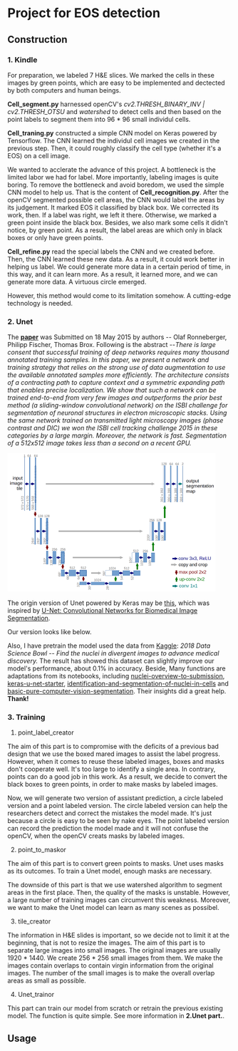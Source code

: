 Project for EOS detection
===

## Construction

### 1. Kindle

For preparation, we labeled 7 H&E slices. We marked the cells in these images by green points, which are easy to be implemented and dectected by both computers and human beings. 

__Cell_segment.py__ harnessed openCV's *cv2.THRESH_BINARY_INV | cv2.THRESH_OTSU* and *watershed* to detect cells and then based on the point labels to segment them into 96 * 96 small individul cells.

__Cell_traning.py__ constructed a simple CNN model on Keras powered by Tensorflow. The CNN learned the individul cell images we created in the previous step. Then, it could roughly classify the cell type (whether it's a EOS) on a cell image.

We wanted to acclerate the advance of this project. A bottleneck is the limited labor we had for label. More importantly, labeling images is quite boring. To remove the bottleneck and avoid boredom, we used the simple CNN model to help us. That is the content of __Cell_recognition.py__. After the openCV segmented possible cell areas, the CNN would label the areas by its judgement. It marked EOS it classified by black box. We corrected its work, then. If a label was right, we left it there. Otherwise, we marked a green point inside the black box. Besides, we also mark some cells it didn't notice, by green point. As a result, the label areas are which only in black boxes or only have green points.

__Cell_refine.py__ read the special labels the CNN and we created before. Then, the CNN learned these new data. As a result, it could work better in helping us label. We could generate more data in a certain period of time, in this way, and it can learn more. As a result, it learned more, and we can generate more data. A virtuous circle emerged.

However, this method would come to its limitation somehow. A cutting-edge technology is needed.

### 2. Unet

The [__**paper**__](https://arxiv.org/abs/1505.04597) was Submitted on 18 May 2015 by authors -- Olaf Ronneberger, Philipp Fischer, Thomas Brox. Following is the abstract 
--*There is large consent that successful training of deep networks requires many thousand annotated training samples. In this paper, we present a network and training strategy that relies on the strong use of data augmentation to use the available annotated samples more efficiently. The architecture consists of a contracting path to capture context and a symmetric expanding path that enables precise localization. We show that such a network can be trained end-to-end from very few images and outperforms the prior best method (a sliding-window convolutional network) on the ISBI challenge for segmentation of neuronal structures in electron microscopic stacks. Using the same network trained on transmitted light microscopy images (phase contrast and DIC) we won the ISBI cell tracking challenge 2015 in these categories by a large margin. Moreover, the network is fast. Segmentation of a 512x512 image takes less than a second on a recent GPU.*

![readme_imgs/u-net-architecture.png](readme_imgs/u-net-architecture.png)

The origin version of Unet powered by Keras may be [this](https://github.com/zhixuhao/unet), which was inspired by [U-Net: Convolutional Networks for Biomedical Image Segmentation](http://lmb.informatik.uni-freiburg.de/people/ronneber/u-net/). 

Our version looks like below.

Also, I have pretrain the model used the data from [Kaggle](https://www.kaggle.com/c/data-science-bowl-2018): _2018 Data Science Bowl -- Find the nuclei in divergent images to advance medical discovery._ The result has showed this dataset can slightly improve our model's performance, about 0.1% in accuracy. Beside, Many functions are adaptations from its notebooks, including [nuclei-overview-to-submission](https://www.kaggle.com/kmader/nuclei-overview-to-submission/notebook), [keras-u-net-starter](https://www.kaggle.com/keegil/keras-u-net-starter-lb-0-277/notebook), [identification-and-segmentation-of-nuclei-in-cells](https://www.kaggle.com/paultimothymooney/identification-and-segmentation-of-nuclei-in-cells) and [basic-pure-computer-vision-segmentation](https://www.kaggle.com/gaborvecsei/basic-pure-computer-vision-segmentation-lb-0-229). Their insights did a great help. **Thank!**

### 3. Training

1. point_label_creator

The aim of this part is to compromise with the deficits of a previous bad design that we use the boxed mared images to assist the label progress. However, when it comes to reuse these labeled images, boxes and masks don't cooperate well. It's too large to identify a single area. In contrary, points can do a good job in this work. As a result, we decide to convert the black boxes to green points, in order to make masks by labeled images.

Now, we will generate two version of assistant prediction, a circle labeled version and a point labeled version. The circle labeled version can help the researchers detect and correct the mistakes the model made. It's just because a circle is easy to be seen by nake eyes. The point labeled version can record the prediction the model made and it will not confuse the openCV, when the openCV creats masks by labeled images.

2. point_to_maskor

The aim of this part is to convert green points to masks. Unet uses masks as its outcomes. To train a Unet model, enough masks are necessary.

The downside of this part is that we use watershed algorithm to segment areas in the first place. Then, the quality of the masks is unstable. However, a large number of training images can circumvent this weakness. Moreover, we want to make the Unet model can learn as many scenes as possibel.

3. tile_creator

The information in H&E slides is important, so we decide not to limit it at the beginning, that is not to resize the images. The aim of this part is to separate large images into small images. The original images are usually 1920 * 1440. We create 256 * 256 small images from them. We make the images contain overlaps to contain virgin information from the original images. The number of the small images is to make the overall overlap areas as small as possible.

4. Unet_trainor

This part can train our model from scratch or retrain the previous existing model. The function is quite simple. See more information in __2.Unet part.__.

## Usage
